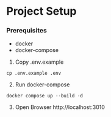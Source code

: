 # Project Setup

### Prerequisites
- docker
- docker-compose

1. Copy .env.example

```
cp .env.example .env
```

2. Run docker-compose

```
docker compose up --build -d
```

3. Open Browser http://localhost:3010
